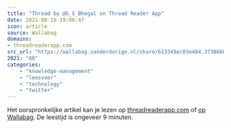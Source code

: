 ```yaml
---
title: "Thread by @G_S_Bhogal on Thread Reader App"
date: 2021-08-18 19:08:47
icon: article
source: Wallabag
domains:
- threadreaderapp.com
src_url: "https://wallabag.sanderdorigo.nl/share/613349ec03e484.37386684"
2021: "08"
categories:
    - "knowledge-management"
    - "leesvoer"
    - "technology"
    - "twitter"
---
```

Het oorspronkelijke artikel kan je lezen op [threadreaderapp.com](https://threadreaderapp.com/thread/1225561131122597896.html) of [op Wallabag](https://wallabag.sanderdorigo.nl/share/613349ec03e484.37386684). De leestijd is ongeveer 9 minuten.